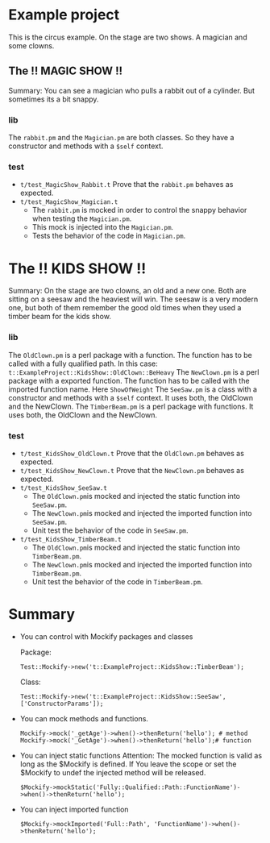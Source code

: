 # Example project

This is the circus example. On the stage are two shows. A magician and some clowns.

## The !! MAGIC SHOW !!

Summary: You can see a magician who pulls a rabbit out of a cylinder. But sometimes its a bit snappy.

### lib

The `rabbit.pm` and the `Magician.pm` are both classes. So they have a constructor and methods with a `$self` context.

### test

* `t/test_MagicShow_Rabbit.t` Prove that the `rabbit.pm` behaves as expected.
* `t/test_MagicShow_Magician.t`
  * The `rabbit.pm` is mocked in order to control the snappy behavior when testing the `Magician.pm`.
  * This mock is injected into the `Magician.pm`.
  * Tests the behavior of the code in `Magician.pm`.

# The !! KIDS SHOW !!

Summary: On the stage are two clowns, an old and a new one. Both are sitting on a seesaw and the heaviest will win.
The seesaw is a very modern one, but both of them remember the good old times when they used a timber beam for the kids show.

### lib

The `OldClown.pm` is a perl package with a function. The function has to be called with a fully qualified path. In this case: `t::ExampleProject::KidsShow::OldClown::BeHeavy`
The `NewClown.pm` is a perl package with a exported function. The function has to be called with the imported function name. Here `ShowOfWeight`
The `SeeSaw.pm` is a class with a constructor and methods with a `$self` context. It uses both, the OldClown and the NewClown.
The `TimberBeam.pm` is a perl package with functions. It uses both, the OldClown and the NewClown.

### test

* `t/test_KidsShow_OldClown.t` Prove that the `OldClown.pm` behaves as expected.
* `t/test_KidsShow_NewClown.t` Prove that the `NewClown.pm` behaves as expected.
* `t/test_KidsShow_SeeSaw.t`
  * The `OldClown.pm`is mocked and injected the static function into `SeeSaw.pm`.
  * The `NewClown.pm`is mocked and injected the imported function into `SeeSaw.pm`.
  * Unit test the behavior of the code in `SeeSaw.pm`.
* `t/test_KidsShow_TimberBeam.t`
  * The `OldClown.pm`is mocked and injected the static function into `TimberBeam.pm`.
  * The `NewClown.pm`is mocked and injected the imported function into `TimberBeam.pm`.
  * Unit test the behavior of the code in `TimberBeam.pm`.

# Summary

* You can control with Mockify packages and classes

  Package:
  ```
  Test::Mockify->new('t::ExampleProject::KidsShow::TimberBeam');
  ```

  Class:
  ``` 
  Test::Mockify->new('t::ExampleProject::KidsShow::SeeSaw',['ConstructorParams']);
  ```
* You can mock methods and functions.
  ```
  Mockify->mock('_getAge')->when()->thenReturn('hello'); # method
  Mockify->mock('_GetAge')->when()->thenReturn('hello');# function
  ```
* You can inject static functions
Attention: The mocked function is valid as long as the $Mockify is defined. If You leave the scope or set the $Mockify to undef the injected method will be released. 
  ```
  $Mockify->mockStatic('Fully::Qualified::Path::FunctionName')->when()->thenReturn('hello');
  ```
* You can inject imported function
  ```
  $Mockify->mockImported('Full::Path', 'FunctionName')->when()->thenReturn('hello');
  ```


